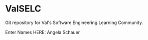 # ValSELC
Git repository for Val's Software Engineering Learning Community. 

Enter Names HERE:
Angela Schauer


